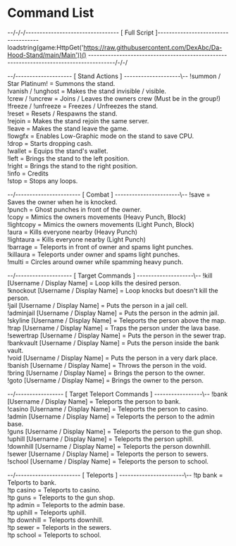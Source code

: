 # Command List

--/-/-/--------------------------------- [ Full Script ]----------------------------------\-\-\
loadstring(game:HttpGet('https://raw.githubusercontent.com/DexAbc/Da-Hood-Stand/main/Main'))()
--\-\-\-----------------------------------------------------------------------------------/-/-/

--/-------------------- [ Stand Actions ] --------------------\\--
!summon / Star Platinum! = Summons the stand.<br />
!vanish / !unghost = Makes the stand invisible / visible.<br />
!crew / !uncrew = Joins / Leaves the owners crew (Must be in the group!)<br />
!freeze / !unfreeze = Freezes / Unfreezes the stand.<br />
!reset = Resets / Respawns the stand.<br />
!rejoin = Makes the stand rejoin the same server.<br />
!leave = Makes the stand leave the game.<br />
!lowgfx = Enables Low-Graphic mode on the stand to save CPU.<br />
!drop = Starts dropping cash.<br />
!wallet = Equips the stand's wallet.<br />
!left = Brings the stand to the left position.<br />
!right = Brings the stand to the right position.<br />
!info = Credits<br />
!stop = Stops any loops.<br />

--/----------------------- [ Combat ] -----------------------\\--
!save = Saves the owner when he is knocked.<br />
!punch = Ghost punches in front of the owner.<br />
!copy = Mimics the owners movements (Heavy Punch, Block)<br />
!lightcopy = Mimics the owners movements (Light Punch, Block)<br />
!aura = Kills everyone nearby (Heavy Punch)<br />
!lightaura = Kills everyone nearby (Light Punch)<br />
!barrage = Teleports in front of owner and spams light punches.<br />
!killaura = Teleports under owner and spams light punches.<br />
!multi = Circles around owner while spamming heavy punch.<br />

--/-------------------- [ Target Commands ] --------------------\\--
!kill [Username / Display Name] = Loop kills the desired person.<br />
!knockout [Username / Display Name] = Loop knocks but doesn't kill the person.<br />
!jail [Username / Display Name] = Puts the person in a jail cell.<br />
!adminjail [Username / Display Name] = Puts the person in the admin jail.<br />
!skyline [Username / Display Name] = Teleports the person above the map.<br />
!trap [Username / Display Name] = Traps the person under the lava base.<br />
!sewertrap [Username / Display Name] = Puts the person in the sewer trap.<br />
!bankvault [Username / Display Name] = Puts the person inside the bank vault.<br />
!void [Username / Display Name] = Puts the person in a very dark place.<br />
!banish [Username / Display Name] = Throws the person in the void.<br />
!bring [Username / Display Name] = Brings the person to the owner.<br />
!goto [Username / Display Name] = Brings the owner to the person.<br />

--/----------------- [ Target Teleport Commands ] -----------------\\--
!bank [Username / Display Name] = Teleports the person to bank.<br />
!casino [Username / Display Name] = Teleports the person to casino.<br />
!admin [Username / Display Name] = Teleports the person to the admin base.<br />
!guns [Username / Display Name] = Teleports the person to the gun shop.<br />
!uphill [Username / Display Name] = Teleports the person uphill.<br />
!downhill [Username / Display Name] = Teleports the person downhill.<br />
!sewer [Username / Display Name] = Teleports the person to sewers.<br />
!school [Username / Display Name] = Teleports the person to school.<br />

--/----------------------- [ Teleports ] -----------------------\\--
!tp bank = Telports to bank.<br />
!tp casino = Teleports to casino.<br />
!tp guns = Teleports to the gun shop.<br />
!tp admin = Teleports to the admin base.<br />
!tp uphill = Teleports uphill.<br />
!tp downhill = Teleports downhill.<br />
!tp sewer = Teleports in the sewers.<br />
!tp school = Teleports to school.<br />
